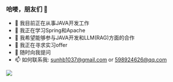 ### 哈喽，朋友们 👋

<!--
**shbone/shbone** is a ✨ _special_ ✨ repository because its `README.md` (this file) appears on your GitHub profile.

Here are some ideas to get you started:

- 🔭 I’m currently working on JAVA
- 🌱 I’m currently learning Spring,Apache
- 👯 I’m looking to collaborate on JAVA,NLP
- 🤔 I’m looking for help with special offer
- 💬 Ask me about any question
- 📫 How to reach me: sunhb1037@gmail.com
-->

- 🔭 我目前正在从事JAVA开发工作
- 🌱 我正在学习Spring和Apache
- 👯 我希望能够参与JAVA开发和LLM(RAG)方面的合作
- 🤔 我正在寻求实习offer
- 💬 随时向我提问
- 📫 如何联系我: sunhb1037@gmail.com or 598924626@qq.com

<img align="left" src="https://github-readme-stats.vercel.app/api?username=shbone&show_icons=true&icon_color=0366d6&text_color=24292e&bg_color=ffffff&hide_title=true&locale=cn" />


